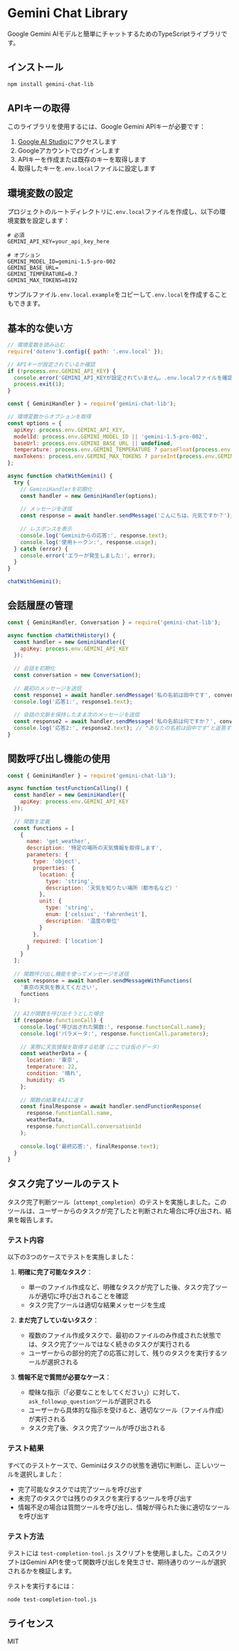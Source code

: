 # Gemini Chat Library

Google Gemini AIモデルと簡単にチャットするためのTypeScriptライブラリです。

## インストール

```bash
npm install gemini-chat-lib
```

## APIキーの取得

このライブラリを使用するには、Google Gemini APIキーが必要です：

1. [Google AI Studio](https://makersuite.google.com/app/apikey)にアクセスします
2. Googleアカウントでログインします
3. APIキーを作成または既存のキーを取得します
4. 取得したキーを`.env.local`ファイルに設定します

## 環境変数の設定

プロジェクトのルートディレクトリに`.env.local`ファイルを作成し、以下の環境変数を設定します：

```
# 必須
GEMINI_API_KEY=your_api_key_here

# オプション
GEMINI_MODEL_ID=gemini-1.5-pro-002
GEMINI_BASE_URL=
GEMINI_TEMPERATURE=0.7
GEMINI_MAX_TOKENS=8192
```

サンプルファイル`.env.local.example`をコピーして`.env.local`を作成することもできます。

## 基本的な使い方

```javascript
// 環境変数を読み込む
require('dotenv').config({ path: '.env.local' });

// APIキーが設定されているか確認
if (!process.env.GEMINI_API_KEY) {
  console.error('GEMINI_API_KEYが設定されていません。.env.localファイルを確認してください。');
  process.exit(1);
}

const { GeminiHandler } = require('gemini-chat-lib');

// 環境変数からオプションを取得
const options = {
  apiKey: process.env.GEMINI_API_KEY,
  modelId: process.env.GEMINI_MODEL_ID || 'gemini-1.5-pro-002',
  baseUrl: process.env.GEMINI_BASE_URL || undefined,
  temperature: process.env.GEMINI_TEMPERATURE ? parseFloat(process.env.GEMINI_TEMPERATURE) : 0.7,
  maxTokens: process.env.GEMINI_MAX_TOKENS ? parseInt(process.env.GEMINI_MAX_TOKENS) : 8192
};

async function chatWithGemini() {
  try {
    // GeminiHandlerを初期化
    const handler = new GeminiHandler(options);
    
    // メッセージを送信
    const response = await handler.sendMessage('こんにちは、元気ですか？');
    
    // レスポンスを表示
    console.log('Geminiからの応答:', response.text);
    console.log('使用トークン:', response.usage);
  } catch (error) {
    console.error('エラーが発生しました:', error);
  }
}

chatWithGemini();
```

## 会話履歴の管理

```javascript
const { GeminiHandler, Conversation } = require('gemini-chat-lib');

async function chatWithHistory() {
  const handler = new GeminiHandler({
    apiKey: process.env.GEMINI_API_KEY
  });
  
  // 会話を初期化
  const conversation = new Conversation();
  
  // 最初のメッセージを送信
  const response1 = await handler.sendMessage('私の名前は田中です', conversation);
  console.log('応答1:', response1.text);
  
  // 会話の文脈を保持したまま次のメッセージを送信
  const response2 = await handler.sendMessage('私の名前は何ですか？', conversation);
  console.log('応答2:', response2.text); // "あなたの名前は田中です"と返答するはず
}
```

## 関数呼び出し機能の使用

```javascript
const { GeminiHandler } = require('gemini-chat-lib');

async function testFunctionCalling() {
  const handler = new GeminiHandler({
    apiKey: process.env.GEMINI_API_KEY
  });
  
  // 関数を定義
  const functions = [
    {
      name: 'get_weather',
      description: '特定の場所の天気情報を取得します',
      parameters: {
        type: 'object',
        properties: {
          location: {
            type: 'string',
            description: '天気を知りたい場所（都市名など）'
          },
          unit: {
            type: 'string',
            enum: ['celsius', 'fahrenheit'],
            description: '温度の単位'
          }
        },
        required: ['location']
      }
    }
  ];
  
  // 関数呼び出し機能を使ってメッセージを送信
  const response = await handler.sendMessageWithFunctions(
    '東京の天気を教えてください',
    functions
  );
  
  // AIが関数を呼び出そうとした場合
  if (response.functionCall) {
    console.log('呼び出された関数:', response.functionCall.name);
    console.log('パラメータ:', response.functionCall.parameters);
    
    // 実際に天気情報を取得する処理（ここでは仮のデータ）
    const weatherData = {
      location: '東京',
      temperature: 22,
      condition: '晴れ',
      humidity: 45
    };
    
    // 関数の結果をAIに返す
    const finalResponse = await handler.sendFunctionResponse(
      response.functionCall.name,
      weatherData,
      response.functionCall.conversationId
    );
    
    console.log('最終応答:', finalResponse.text);
  }
}
```

## タスク完了ツールのテスト

タスク完了判断ツール（`attempt_completion`）のテストを実施しました。このツールは、ユーザーからのタスクが完了したと判断された場合に呼び出され、結果を報告します。

### テスト内容

以下の3つのケースでテストを実施しました：

1. **明確に完了可能なタスク**：
   - 単一のファイル作成など、明確なタスクが完了した後、タスク完了ツールが適切に呼び出されることを確認
   - タスク完了ツールは適切な結果メッセージを生成

2. **まだ完了していないタスク**：
   - 複数のファイル作成タスクで、最初のファイルのみ作成された状態では、タスク完了ツールではなく続きのタスクが実行される
   - ユーザーからの部分的完了の応答に対して、残りのタスクを実行するツールが選択される

3. **情報不足で質問が必要なケース**：
   - 曖昧な指示（「必要なことをしてください」）に対して、`ask_followup_question`ツールが選択される
   - ユーザーから具体的な指示を受けると、適切なツール（ファイル作成）が実行される
   - タスク完了後、タスク完了ツールが呼び出される

### テスト結果

すべてのテストケースで、Geminiはタスクの状態を適切に判断し、正しいツールを選択しました：

- 完了可能なタスクでは完了ツールを呼び出す
- 未完了のタスクでは残りのタスクを実行するツールを呼び出す
- 情報不足の場合は質問ツールを呼び出し、情報が得られた後に適切なツールを呼び出す

### テスト方法

テストには `test-completion-tool.js` スクリプトを使用しました。このスクリプトはGemini APIを使って関数呼び出しを発生させ、期待通りのツールが選択されるかを検証します。

テストを実行するには：

```bash
node test-completion-tool.js
```

## ライセンス

MIT 
